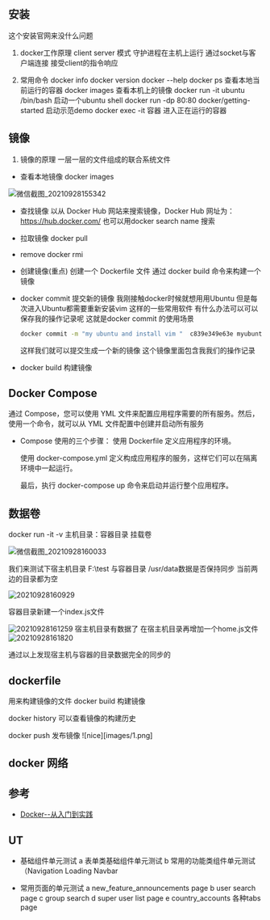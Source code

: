 
## 安装

这个安装官网来没什么问题

1. docker工作原理
  client server 模式 守护进程在主机上运行 通过socket与客户端连接  接受client的指令响应

2. 常用命令
  docker info
  docker version
  docker --help
  docker ps 查看本地当前运行的容器
  docker images  查看本机上的镜像
  docker run -it ubuntu /bin/bash 启动一个ubuntu shell
  docker run -dp 80:80 docker/getting-started 启动示范demo
  docker exec -it 容器  进入正在运行的容器

## 镜像
1. 镜像的原理
   一层一层的文件组成的联合系统文件
- 查看本地镜像
  docker images
  
![微信截图_20210928155342](https://user-images.githubusercontent.com/69191533/135046405-db6e5291-fd66-4fae-8c58-d7f8e713756e.png)

- 查找镜像
  以从 Docker Hub 网站来搜索镜像，Docker Hub 网址为： https://hub.docker.com/
  也可以用docker search name 搜索

- 拉取镜像
  docker pull <name>

- remove 
   docker rmi <name>

- 创建镜像(重点)
   创建一个 Dockerfile 文件  通过 docker build 命令来构建一个镜像

- docker commit 提交新的镜像
  我刚接触docker时候就想用用Ubuntu 但是每次进入Ubuntu都需要重新安装vim 这样的一些常用软件  有什么办法可以可以保存我的操作记录呢  这就是docker commit 的使用场景
  ```bash
  docker commit -m "my ubuntu and install vim "  c839e349e63e myubuntu:v1
  ```
  这样我们就可以提交生成一个新的镜像 这个镜像里面包含我我们的操作记录
  

- docker build 构建镜像


## Docker Compose
  通过 Compose，您可以使用 YML 文件来配置应用程序需要的所有服务。然后，使用一个命令，就可以从 YML 文件配置中创建并启动所有服务

  - Compose 使用的三个步骤：
    使用 Dockerfile 定义应用程序的环境。

    使用 docker-compose.yml 定义构成应用程序的服务，这样它们可以在隔离环境中一起运行。

    最后，执行 docker-compose up 命令来启动并运行整个应用程序。

## 数据卷
docker run -it -v 主机目录：容器目录  挂载卷

![微信截图_20210928160033](https://user-images.githubusercontent.com/69191533/135047797-976b0546-611b-41eb-8f5f-839456852c9c.png)
 
我们来测试下宿主机目录 F:\test 与容器目录 /usr/data数据是否保持同步 当前两边的目录都为空
  
  ![20210928160929](https://user-images.githubusercontent.com/69191533/135049531-3efd07b5-99ff-464e-b9c2-0ab679ae1da3.png)

容器目录新建一个index.js文件
  
  ![20210928161259](https://user-images.githubusercontent.com/69191533/135049555-51b834bf-c8de-47ec-8090-e800239d5450.png)
宿主机目录有数据了 在宿主机目录再增加一个home.js文件
  ![20210928161820](https://user-images.githubusercontent.com/69191533/135050261-3a58687f-3d3a-43be-8227-e8d68cb29bb5.png)

 通过以上发现宿主机与容器的目录数据完全的同步的

## dockerfile
  用来构建镜像的文件
  docker build 构建镜像

  docker history 可以查看镜像的构建历史

  docker push  发布镜像
![nice][images/1.png]


## docker 网络


## 参考
- [Docker--从入门到实践](https://yeasy.gitbook.io/docker_practice/)




## UT
- 基础组件单元测试
  a 表单类基础组件单元测试
  b 常用的功能类组件单元测试（Navigation Loading Navbar

- 常用页面的单元测试
  a new_feature_announcements page
  b user search page
  c group search
  d super user list page
  e country_accounts 各种tabs page
